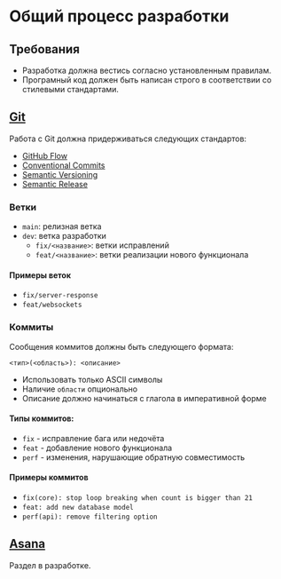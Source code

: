 # Общий процесс разработки

## Требования

- Разработка должна вестись согласно установленным правилам.
- Програмный код должен быть написан строго в соответствии со стилевыми стандартами.


## [Git](https://git-scm.com)

Работа с Git должна придерживаться следующих стандартов:

- [GitHub Flow](https://docs.github.com/en/get-started/using-github/github-flow)
- [Conventional Commits](https://www.conventionalcommits.org/en/v1.0.0)
- [Semantic Versioning](https://semver.org)
- [Semantic Release](https://github.com/semantic-release/semantic-release)

### Ветки

- `main`: релизная ветка
- `dev`: ветка разработки
    - `fix/<название>`: ветки исправлений
    - `feat/<название>`: ветки реализации нового функционала

#### Примеры веток

- `fix/server-response`
- `feat/websockets`


### Коммиты

Сообщения коммитов должны быть следующего формата:

`<тип>(<область>): <описание>`

- Использовать только ASCII символы
- Наличие `области` опционально
- Описание должно начинаться с глагола в императивной форме

#### Типы коммитов:

- `fix` - исправление бага или недочёта
- `feat` - добавление нового функционала
- `perf` - изменения, нарушающие обратную совместимость

#### Примеры коммитов

- `fix(core): stop loop breaking when count is bigger than 21`
- `feat: add new database model`
- `perf(api): remove filtering option`


## [Asana](https://asana.com)

Раздел в разработке.

